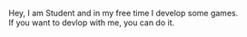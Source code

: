 
Hey, I am Student and in my free time I develop some games. <br>
If you want to devlop with me, you can do it.
